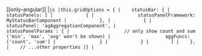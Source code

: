 [[only-angular]]
|```js
|this.gridOptions = {
|    statusBar: {
|        statusPanels: [
|            {
|                statusPanelFramework: MyStatusBarComponent
|            },
|            {
|                statusPanel: 'agAggregationComponent',
|                statusPanelParams : {
|                    // only show count and sum ('min', 'max', 'avg' won't be shown)
|                    aggFuncs: ['count', 'sum']
|                }
|            }
|        ]
|    },
|    // ...other properties
|}
|```
